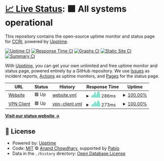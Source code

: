# [📈 Live Status](https://status.ccri.edu): <!--live status--> **🟩 All systems operational**

This repository contains the open-source uptime monitor and status page for [CCRI](https://status.ccri.edu), powered by [Upptime](https://github.com/upptime/upptime).

[![Uptime CI](https://github.com/ccri-ops/system-status-test/workflows/Uptime%20CI/badge.svg)](https://github.com/ccri-ops/system-status-test/actions?query=workflow%3A%22Uptime+CI%22)
[![Response Time CI](https://github.com/ccri-ops/system-status-test/workflows/Response%20Time%20CI/badge.svg)](https://github.com/ccri-ops/system-status-test/actions?query=workflow%3A%22Response+Time+CI%22)
[![Graphs CI](https://github.com/ccri-ops/system-status-test/workflows/Graphs%20CI/badge.svg)](https://github.com/ccri-ops/system-status-test/actions?query=workflow%3A%22Graphs+CI%22)
[![Static Site CI](https://github.com/ccri-ops/system-status-test/workflows/Static%20Site%20CI/badge.svg)](https://github.com/ccri-ops/system-status-test/actions?query=workflow%3A%22Static+Site+CI%22)
[![Summary CI](https://github.com/ccri-ops/system-status-test/workflows/Summary%20CI/badge.svg)](https://github.com/ccri-ops/system-status-test/actions?query=workflow%3A%22Summary+CI%22)

With [Upptime](https://upptime.js.org), you can get your own unlimited and free uptime monitor and status page, powered entirely by a GitHub repository. We use [Issues](https://github.com/ccri-ops/system-status-test/issues) as incident reports, [Actions](https://github.com/ccri-ops/system-status-test/actions) as uptime monitors, and [Pages](https://status.ccri.edu) for the status page.

<!--start: status pages-->
<!-- This summary is generated by Upptime (https://github.com/upptime/upptime) -->
<!-- Do not edit this manually, your changes will be overwritten -->
<!-- prettier-ignore -->
| URL | Status | History | Response Time | Uptime |
| --- | ------ | ------- | ------------- | ------ |
| <img alt="" src="https://icons.duckduckgo.com/ip3/216.19.113.199.ico" height="13"> [Website](https://216.19.113.199) | 🟩 Up | [website.yml](https://github.com/ccri-ops/system-status-test/commits/HEAD/history/website.yml) | <details><summary><img alt="Response time graph" src="./graphs/website/response-time-week.png" height="20"> 286ms</summary><br><a href="https://ccri-ops.github.io/system-status-test/history/website"><img alt="Response time 258" src="https://img.shields.io/endpoint?url=https%3A%2F%2Fraw.githubusercontent.com%2Fccri-ops%2Fsystem-status-test%2FHEAD%2Fapi%2Fwebsite%2Fresponse-time.json"></a><br><a href="https://ccri-ops.github.io/system-status-test/history/website"><img alt="24-hour response time 95" src="https://img.shields.io/endpoint?url=https%3A%2F%2Fraw.githubusercontent.com%2Fccri-ops%2Fsystem-status-test%2FHEAD%2Fapi%2Fwebsite%2Fresponse-time-day.json"></a><br><a href="https://ccri-ops.github.io/system-status-test/history/website"><img alt="7-day response time 286" src="https://img.shields.io/endpoint?url=https%3A%2F%2Fraw.githubusercontent.com%2Fccri-ops%2Fsystem-status-test%2FHEAD%2Fapi%2Fwebsite%2Fresponse-time-week.json"></a><br><a href="https://ccri-ops.github.io/system-status-test/history/website"><img alt="30-day response time 237" src="https://img.shields.io/endpoint?url=https%3A%2F%2Fraw.githubusercontent.com%2Fccri-ops%2Fsystem-status-test%2FHEAD%2Fapi%2Fwebsite%2Fresponse-time-month.json"></a><br><a href="https://ccri-ops.github.io/system-status-test/history/website"><img alt="1-year response time 258" src="https://img.shields.io/endpoint?url=https%3A%2F%2Fraw.githubusercontent.com%2Fccri-ops%2Fsystem-status-test%2FHEAD%2Fapi%2Fwebsite%2Fresponse-time-year.json"></a></details> | <details><summary><a href="https://ccri-ops.github.io/system-status-test/history/website">100.00%</a></summary><a href="https://ccri-ops.github.io/system-status-test/history/website"><img alt="All-time uptime 100.00%" src="https://img.shields.io/endpoint?url=https%3A%2F%2Fraw.githubusercontent.com%2Fccri-ops%2Fsystem-status-test%2FHEAD%2Fapi%2Fwebsite%2Fuptime.json"></a><br><a href="https://ccri-ops.github.io/system-status-test/history/website"><img alt="24-hour uptime 100.00%" src="https://img.shields.io/endpoint?url=https%3A%2F%2Fraw.githubusercontent.com%2Fccri-ops%2Fsystem-status-test%2FHEAD%2Fapi%2Fwebsite%2Fuptime-day.json"></a><br><a href="https://ccri-ops.github.io/system-status-test/history/website"><img alt="7-day uptime 100.00%" src="https://img.shields.io/endpoint?url=https%3A%2F%2Fraw.githubusercontent.com%2Fccri-ops%2Fsystem-status-test%2FHEAD%2Fapi%2Fwebsite%2Fuptime-week.json"></a><br><a href="https://ccri-ops.github.io/system-status-test/history/website"><img alt="30-day uptime 100.00%" src="https://img.shields.io/endpoint?url=https%3A%2F%2Fraw.githubusercontent.com%2Fccri-ops%2Fsystem-status-test%2FHEAD%2Fapi%2Fwebsite%2Fuptime-month.json"></a><br><a href="https://ccri-ops.github.io/system-status-test/history/website"><img alt="1-year uptime 100.00%" src="https://img.shields.io/endpoint?url=https%3A%2F%2Fraw.githubusercontent.com%2Fccri-ops%2Fsystem-status-test%2FHEAD%2Fapi%2Fwebsite%2Fuptime-year.json"></a></details>
| <img alt="" src="https://icons.duckduckgo.com/ip3/connect2.ccri.edu.ico" height="13"> [VPN Client](https://connect2.ccri.edu:10443) | 🟩 Up | [vpn-client.yml](https://github.com/ccri-ops/system-status-test/commits/HEAD/history/vpn-client.yml) | <details><summary><img alt="Response time graph" src="./graphs/vpn-client/response-time-week.png" height="20"> 273ms</summary><br><a href="https://ccri-ops.github.io/system-status-test/history/vpn-client"><img alt="Response time 230" src="https://img.shields.io/endpoint?url=https%3A%2F%2Fraw.githubusercontent.com%2Fccri-ops%2Fsystem-status-test%2FHEAD%2Fapi%2Fvpn-client%2Fresponse-time.json"></a><br><a href="https://ccri-ops.github.io/system-status-test/history/vpn-client"><img alt="24-hour response time 161" src="https://img.shields.io/endpoint?url=https%3A%2F%2Fraw.githubusercontent.com%2Fccri-ops%2Fsystem-status-test%2FHEAD%2Fapi%2Fvpn-client%2Fresponse-time-day.json"></a><br><a href="https://ccri-ops.github.io/system-status-test/history/vpn-client"><img alt="7-day response time 273" src="https://img.shields.io/endpoint?url=https%3A%2F%2Fraw.githubusercontent.com%2Fccri-ops%2Fsystem-status-test%2FHEAD%2Fapi%2Fvpn-client%2Fresponse-time-week.json"></a><br><a href="https://ccri-ops.github.io/system-status-test/history/vpn-client"><img alt="30-day response time 235" src="https://img.shields.io/endpoint?url=https%3A%2F%2Fraw.githubusercontent.com%2Fccri-ops%2Fsystem-status-test%2FHEAD%2Fapi%2Fvpn-client%2Fresponse-time-month.json"></a><br><a href="https://ccri-ops.github.io/system-status-test/history/vpn-client"><img alt="1-year response time 230" src="https://img.shields.io/endpoint?url=https%3A%2F%2Fraw.githubusercontent.com%2Fccri-ops%2Fsystem-status-test%2FHEAD%2Fapi%2Fvpn-client%2Fresponse-time-year.json"></a></details> | <details><summary><a href="https://ccri-ops.github.io/system-status-test/history/vpn-client">100.00%</a></summary><a href="https://ccri-ops.github.io/system-status-test/history/vpn-client"><img alt="All-time uptime 100.00%" src="https://img.shields.io/endpoint?url=https%3A%2F%2Fraw.githubusercontent.com%2Fccri-ops%2Fsystem-status-test%2FHEAD%2Fapi%2Fvpn-client%2Fuptime.json"></a><br><a href="https://ccri-ops.github.io/system-status-test/history/vpn-client"><img alt="24-hour uptime 100.00%" src="https://img.shields.io/endpoint?url=https%3A%2F%2Fraw.githubusercontent.com%2Fccri-ops%2Fsystem-status-test%2FHEAD%2Fapi%2Fvpn-client%2Fuptime-day.json"></a><br><a href="https://ccri-ops.github.io/system-status-test/history/vpn-client"><img alt="7-day uptime 100.00%" src="https://img.shields.io/endpoint?url=https%3A%2F%2Fraw.githubusercontent.com%2Fccri-ops%2Fsystem-status-test%2FHEAD%2Fapi%2Fvpn-client%2Fuptime-week.json"></a><br><a href="https://ccri-ops.github.io/system-status-test/history/vpn-client"><img alt="30-day uptime 100.00%" src="https://img.shields.io/endpoint?url=https%3A%2F%2Fraw.githubusercontent.com%2Fccri-ops%2Fsystem-status-test%2FHEAD%2Fapi%2Fvpn-client%2Fuptime-month.json"></a><br><a href="https://ccri-ops.github.io/system-status-test/history/vpn-client"><img alt="1-year uptime 100.00%" src="https://img.shields.io/endpoint?url=https%3A%2F%2Fraw.githubusercontent.com%2Fccri-ops%2Fsystem-status-test%2FHEAD%2Fapi%2Fvpn-client%2Fuptime-year.json"></a></details>

<!--end: status pages-->

[**Visit our status website →**](https://status.ccri.edu)

## 📄 License

- Powered by: [Upptime](https://github.com/upptime/upptime)
- Code: [MIT](./LICENSE) © [Anand Chowdhary](https://anandchowdhary.com), supported by [Pabio](https://pabio.com)
- Data in the `./history` directory: [Open Database License](https://opendatacommons.org/licenses/odbl/1-0/)
